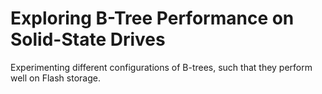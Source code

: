 # Exploring B-Tree Performance on Solid-State Drives

Experimenting different configurations of B-trees, such that they perform well on Flash storage.
